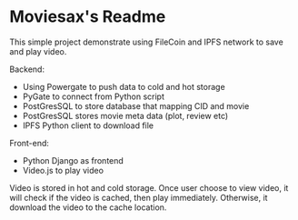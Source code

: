 # Moviesax's Readme

This simple project demonstrate using FileCoin and IPFS network to save and play video.

Backend: 
- Using Powergate to push data to cold and hot storage
- PyGate to connect from Python script
- PostGresSQL to store database that mapping CID and movie 
- PostGresSQL stores movie meta data (plot, review etc)
- IPFS Python client to download file

Front-end:
- Python Django as frontend
- Video.js to play video


Video is stored in hot and cold storage. Once user choose to view video,
it will check if the video is cached, then play immediately.
Otherwise, it download the video to  the cache location.


